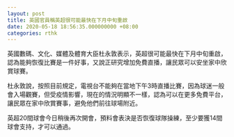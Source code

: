 ```yaml
---
layout: post
title: 英國官員稱英超很可能最快在下月中旬重啟
date: 2020-05-18 18:56:35.000000000 +08:00
categories: rthk
---
```


英國數碼、文化、媒體及體育大臣杜永敦表示，英超很可能最快在下月中旬重啟，認為能夠恢復比賽是一件好事，又說正研究增加免費直播，讓民眾可以安坐家中欣賞球賽。

杜永敦說，按照目前規定，電視台不能夠在當地下午3時直播比賽，因為球迷一般會入場觀賽，但受疫情影響，現在的情況明顯不一樣，認為可以在更多免費平台，讓民眾在家中欣賞賽事，避免他們前往球場附近。

英超20間球會今日稍後再次開會，預料會表決是否恢復球隊操練，至少要獲14間球會支持，才可以通過。
